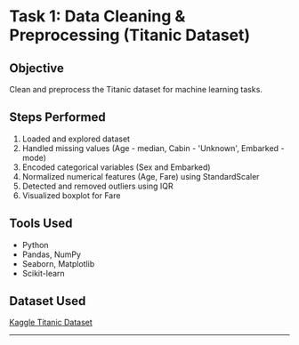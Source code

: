 
# Task 1: Data Cleaning & Preprocessing (Titanic Dataset)

## Objective
Clean and preprocess the Titanic dataset for machine learning tasks.

## Steps Performed
1. Loaded and explored dataset
2. Handled missing values (Age - median, Cabin - 'Unknown', Embarked - mode)
3. Encoded categorical variables (Sex and Embarked)
4. Normalized numerical features (Age, Fare) using StandardScaler
5. Detected and removed outliers using IQR
6. Visualized boxplot for Fare

## Tools Used
- Python
- Pandas, NumPy
- Seaborn, Matplotlib
- Scikit-learn

## Dataset Used
[Kaggle Titanic Dataset](https://www.kaggle.com/datasets/yasserh/titanic-dataset)

---
